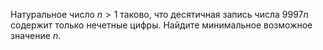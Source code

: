 Натуральное число $n > 1$ таково, что десятичная запись числа $9997n$ содержит только нечетные цифры. Найдите минимальное возможное значение $n$.